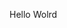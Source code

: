 Hello Wolrd


















































































































































































































































































































































































































































































































































































































































































































































































































































































































































































































































































































































































































































































































































































